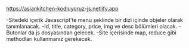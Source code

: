 
https://asiankitchen-kodluyoruz-js.netlify.app

-Sitedeki içerik Javascript'te menu şeklinde bir dizi içinde objeler olarak tanımlanacak.
-Id, title, category, price, img ve desc bölümleri olacak.
-Butonlar da js dosyasından gelecek.
-Site içerisinde map, reduce gibi methodları kullanmanız gerekecek.
